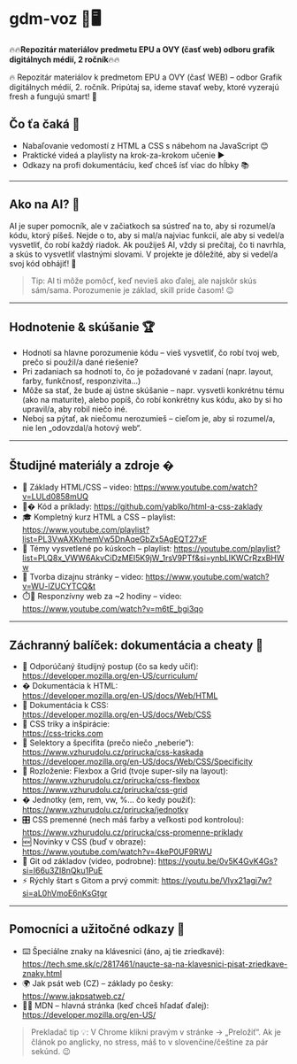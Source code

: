 # gdm-voz  📲🖥️
🔥🔥**Repozitár materiálov predmetu EPU a OVY (časť web) odboru grafik digitálnych médií, 2 ročník**🔥🔥


🔥 Repozitár materiálov k predmetom EPU a OVY (časť WEB) – odbor Grafik digitálnych médií, 2. ročník. Pripútaj sa, ideme stavať weby, ktoré vyzerajú fresh a fungujú smart! 🚀


## Čo ťa čaká 🎯

- Nabaľovanie vedomostí z HTML a CSS s nábehom na JavaScript 😊
- Praktické videá a playlisty na krok-za-krokom učenie ▶️
- Odkazy na profi dokumentáciu, keď chceš ísť viac do hĺbky 📚


---

## Ako na AI? 🤖

AI je super pomocník, ale v začiatkoch sa sústreď na to, aby si rozumel/a kódu, ktorý píšeš. Nejde o to, aby si mal/a najviac funkcií, ale aby si vedel/a vysvetliť, čo robí každý riadok. Ak použiješ AI, vždy si prečítaj, čo ti navrhla, a skús to vysvetliť vlastnými slovami. V projekte je dôležité, aby si vedel/a svoj kód obhájiť! 💬

> Tip: AI ti môže pomôcť, keď nevieš ako ďalej, ale najskôr skús sám/sama. Porozumenie je základ, skill príde časom! 😉

---

## Hodnotenie & skúšanie 🏆

- Hodnotí sa hlavne porozumenie kódu – vieš vysvetliť, čo robí tvoj web, prečo si použil/a dané riešenie?
- Pri zadaniach sa hodnotí to, čo je požadované v zadaní (napr. layout, farby, funkčnosť, responzivita...)
- Môže sa stať, že bude aj ústne skúšanie – napr. vysvetli konkrétnu tému (ako na maturite), alebo popíš, čo robí konkrétny kus kódu, ako by si ho upravil/a, aby robil niečo iné.
- Neboj sa pýtať, ak niečomu nerozumieš – cieľom je, aby si rozumel/a, nie len „odovzdal/a hotový web“.

---


## Študijné materiály a zdroje �


- 🧱 Základy HTML/CSS – video: https://www.youtube.com/watch?v=LULd0858mUQ
- 🧑‍� Kód a príklady: https://github.com/yablko/html-a-css-zaklady
- 🎓 Kompletný kurz HTML a CSS – playlist: https://www.youtube.com/playlist?list=PL3VwAXKvhemVw5DnAqeGbZx5AgEQT27xF
- 🧩 Témy vysvetlené po kúskoch – playlist: https://youtube.com/playlist?list=PLQ8x_VWW6AkvCiDzMEI5K9jW_1rsV9PTf&si=ynbLIKWCrRzxBHWw
- 🎨 Tvorba dizajnu stránky – video: https://www.youtube.com/watch?v=WU-lZUCYTCQ&t
- ⏱️📱 Responzívny web za ~2 hodiny – video: https://www.youtube.com/watch?v=m6tE_bgi3qo

---

## Záchranný balíček: dokumentácia a cheaty 🛟

- 🧭 Odporúčaný študijný postup (čo sa kedy učiť):  
	https://developer.mozilla.org/en-US/curriculum/
- � Dokumentácia k HTML:  
	https://developer.mozilla.org/en-US/docs/Web/HTML
- 🎨 Dokumentácia k CSS:  
	https://developer.mozilla.org/en-US/docs/Web/CSS
- 🧠 CSS triky a inšpirácie:  
	https://css-tricks.com
- 🎯 Selektory a špecifita (prečo niečo „neberie“):  
	https://www.vzhurudolu.cz/prirucka/css-kaskada  
	https://developer.mozilla.org/en-US/docs/Web/CSS/Specificity
- 🧱 Rozloženie: Flexbox a Grid (tvoje super-sily na layout):  
	https://www.vzhurudolu.cz/prirucka/css-flexbox  
	https://www.vzhurudolu.cz/prirucka/css-grid
- � Jednotky (em, rem, vw, %… čo kedy použiť):  
	https://www.vzhurudolu.cz/prirucka/jednotky
- 🎛️ CSS premenné (nech máš farby a veľkosti pod kontrolou):  
	https://www.vzhurudolu.cz/prirucka/css-promenne-priklady
- 🆕 Novinky v CSS (buď v obraze):  
	https://www.youtube.com/watch?v=4keP0UF9RWU
- 🐙 Git od základov (video, podrobne):
	https://youtu.be/0v5K4GvK4Gs?si=l66u3ZI8nQku1PuE
- ⚡ Rýchly štart s Gitom a prvý commit:
	https://youtu.be/Vlyx21agi7w?si=aL0hVmoE6nKsGtgr

---

## Pomocníci a užitočné odkazy 🧰

- ⌨️ Špeciálne znaky na klávesnici (áno, aj tie zriedkavé):  
	https://tech.sme.sk/c/2817461/naucte-sa-na-klavesnici-pisat-zriedkave-znaky.html
- 🌍 Jak psát web (CZ) – základy po česky:  
	https://www.jakpsatweb.cz/
- 🧑‍💻 MDN – hlavná stránka (keď chceš hľadať ďalej):  
	https://developer.mozilla.org/en-US/

> Prekladač tip 💡: V Chrome klikni pravým v stránke → „Preložiť“. Ak je článok po anglicky, no stress, máš to v slovenčine/češtine za pár sekúnd. 😉


